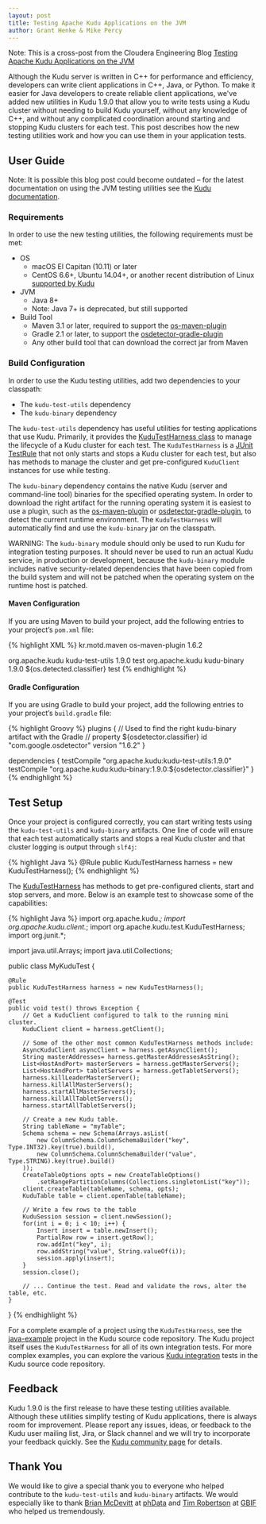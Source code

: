 ```yaml
---
layout: post
title: Testing Apache Kudu Applications on the JVM
author: Grant Henke & Mike Percy
---
```


Note: This is a cross-post from the Cloudera Engineering Blog
[Testing Apache Kudu Applications on the JVM](https://blog.cloudera.com/blog/2019/03/testing-apache-kudu-applications-on-the-jvm/)

Although the Kudu server is written in C++ for performance and efficiency, developers can write
client applications in C++, Java, or Python. To make it easier for Java developers to create
reliable client applications, we've added new utilities in Kudu 1.9.0 that allow you to write tests
using a Kudu cluster without needing to build Kudu yourself, without any knowledge of C++,
and without any complicated coordination around starting and stopping Kudu clusters for each test.
This post describes how the new testing utilities work and how you can use them in your application
tests.

<!--more-->

## User Guide

Note: It is possible this blog post could become outdated – for the latest documentation on using
the JVM testing utilities see the
[Kudu documentation](https://kudu.apache.org/docs/developing.html#_jvm_based_integration_testing).

### Requirements

In order to use the new testing utilities, the following requirements must be met:

- OS
  - macOS El Capitan (10.11) or later
  - CentOS 6.6+, Ubuntu 14.04+, or another recent distribution of Linux
 [supported by Kudu](https://kudu.apache.org/docs/installation.html#_prerequisites_and_requirements)
- JVM
  - Java 8+
  - Note: Java 7+ is deprecated, but still supported
- Build Tool
  - Maven 3.1 or later, required to support the
  [os-maven-plugin](https://github.com/trustin/os-maven-plugin)
  - Gradle 2.1 or later, to support the
  [osdetector-gradle-plugin](https://github.com/google/osdetector-gradle-plugin)
  - Any other build tool that can download the correct jar from Maven

### Build Configuration

In order to use the Kudu testing utilities, add two dependencies to your classpath:

- The `kudu-test-utils` dependency
- The `kudu-binary` dependency

The `kudu-test-utils` dependency has useful utilities for testing applications that use Kudu.
Primarily, it provides the
[KuduTestHarness class](https://github.com/apache/kudu/blob/master/java/kudu-test-utils/src/main/java/org/apache/kudu/test/KuduTestHarness.java)
to manage the lifecycle of a Kudu cluster for each test. The `KuduTestHarness` is a
[JUnit TestRule](https://junit.org/junit4/javadoc/4.12/org/junit/rules/TestRule.html)
that not only starts and stops a Kudu cluster for each test, but also has methods to manage the
cluster and get pre-configured `KuduClient` instances for use while testing.

The `kudu-binary` dependency contains the native Kudu (server and command-line tool) binaries for
the specified operating system. In order to download the right artifact for the running operating
system it is easiest to use a plugin, such as the
[os-maven-plugin](https://github.com/trustin/os-maven-plugin) or
[osdetector-gradle-plugin](https://github.com/google/osdetector-gradle-plugin), to detect the
current runtime environment. The `KuduTestHarness` will automatically find and use the `kudu-binary`
jar on the classpath.

WARNING: The `kudu-binary` module should only be used to run Kudu for integration testing purposes.
It should never be used to run an actual Kudu service, in production or development, because the
`kudu-binary` module includes native security-related dependencies that have been copied from the
build system and will not be patched when the operating system on the runtime host is patched.

#### Maven Configuration

If you are using Maven to build your project, add the following entries to your project’s
`pom.xml` file:

{% highlight XML %}
<build>
  <extensions>
    <!-- Used to find the right kudu-binary artifact with the Maven
         property ${os.detected.classifier} -->
    <extension>
      <groupId>kr.motd.maven</groupId>
      <artifactId>os-maven-plugin</artifactId>
      <version>1.6.2</version>
    </extension>
  </extensions>
</build>

<dependencies>
  <dependency>
    <groupId>org.apache.kudu</groupId>
    <artifactId>kudu-test-utils</artifactId>
    <version>1.9.0</version>
    <scope>test</scope>
  </dependency>
  <dependency>
    <groupId>org.apache.kudu</groupId>
    <artifactId>kudu-binary</artifactId>
    <version>1.9.0</version>
    <classifier>${os.detected.classifier}</classifier>
    <scope>test</scope>
  </dependency>
</dependencies>
{% endhighlight %}

#### Gradle Configuration

If you are using Gradle to build your project, add the following entries to your project’s
`build.gradle` file:

{% highlight Groovy %}
plugins {
  // Used to find the right kudu-binary artifact with the Gradle
  // property ${osdetector.classifier}
  id "com.google.osdetector" version "1.6.2"
}

dependencies {
   testCompile "org.apache.kudu:kudu-test-utils:1.9.0"
   testCompile "org.apache.kudu:kudu-binary:1.9.0:${osdetector.classifier}"
}
{% endhighlight %}

## Test Setup

Once your project is configured correctly, you can start writing tests using the `kudu-test-utils`
and `kudu-binary` artifacts. One line of code will ensure that each test automatically starts and
stops a real Kudu cluster and that cluster logging is output through `slf4j`:

{% highlight Java %}
@Rule public KuduTestHarness harness = new KuduTestHarness();
{% endhighlight %}

The [KuduTestHarness](https://github.com/apache/kudu/blob/master/java/kudu-test-utils/src/main/java/org/apache/kudu/test/KuduTestHarness.java)
has methods to get pre-configured clients, start and stop servers, and more. Below is an example
test to showcase some of the capabilities:

{% highlight Java %}
import org.apache.kudu.*;
import org.apache.kudu.client.*;
import org.apache.kudu.test.KuduTestHarness;
import org.junit.*;

import java.util.Arrays;
import java.util.Collections;

public class MyKuduTest {

    @Rule
    public KuduTestHarness harness = new KuduTestHarness();

    @Test
    public void test() throws Exception {
        // Get a KuduClient configured to talk to the running mini cluster.
        KuduClient client = harness.getClient();

        // Some of the other most common KuduTestHarness methods include:
        AsyncKuduClient asyncClient = harness.getAsyncClient();
        String masterAddresses= harness.getMasterAddressesAsString();
        List<HostAndPort> masterServers = harness.getMasterServers();
        List<HostAndPort> tabletServers = harness.getTabletServers();
        harness.killLeaderMasterServer();
        harness.killAllMasterServers();
        harness.startAllMasterServers();
        harness.killAllTabletServers();
        harness.startAllTabletServers();

        // Create a new Kudu table.
        String tableName = "myTable";
        Schema schema = new Schema(Arrays.asList(
            new ColumnSchema.ColumnSchemaBuilder("key", Type.INT32).key(true).build(),
            new ColumnSchema.ColumnSchemaBuilder("value", Type.STRING).key(true).build()
        ));
        CreateTableOptions opts = new CreateTableOptions()
            .setRangePartitionColumns(Collections.singletonList("key"));
        client.createTable(tableName, schema, opts);
        KuduTable table = client.openTable(tableName);

        // Write a few rows to the table
        KuduSession session = client.newSession();
        for(int i = 0; i < 10; i++) {
            Insert insert = table.newInsert();
            PartialRow row = insert.getRow();
            row.addInt("key", i);
            row.addString("value", String.valueOf(i));
            session.apply(insert);
        }
        session.close();

        // ... Continue the test. Read and validate the rows, alter the table, etc.
    }
}
{% endhighlight %}

For a complete example of a project using the `KuduTestHarness`, see the
[java-example](https://github.com/apache/kudu/tree/master/examples/java/java-example) project in
the Kudu source code repository. The Kudu project itself uses the `KuduTestHarness` for all of its
own integration tests. For more complex examples, you can explore the various
[Kudu integration](https://github.com/apache/kudu/tree/master/java/kudu-client/src/test/java/org/apache/kudu/client)
tests in the Kudu source code repository.

## Feedback

Kudu 1.9.0 is the first release to have these testing utilities available. Although these utilities
simplify testing of Kudu applications, there is always room for improvement.
Please report any issues, ideas, or feedback to the Kudu user mailing list, Jira, or Slack channel
and we will try to incorporate your feedback quickly. See the
[Kudu community page](https://kudu.apache.org/community.html) for details.

## Thank You

We would like to give a special thank you to everyone who helped contribute to the `kudu-test-utils`
and `kudu-binary` artifacts. We would especially like to thank
[Brian McDevitt](https://www.linkedin.com/in/brian-mcdevitt-1136a08/) at [phData](https://www.phdata.io/)
and
[Tim Robertson](https://twitter.com/timrobertson100) at [GBIF](https://www.gbif.org/) who helped us
tremendously.
